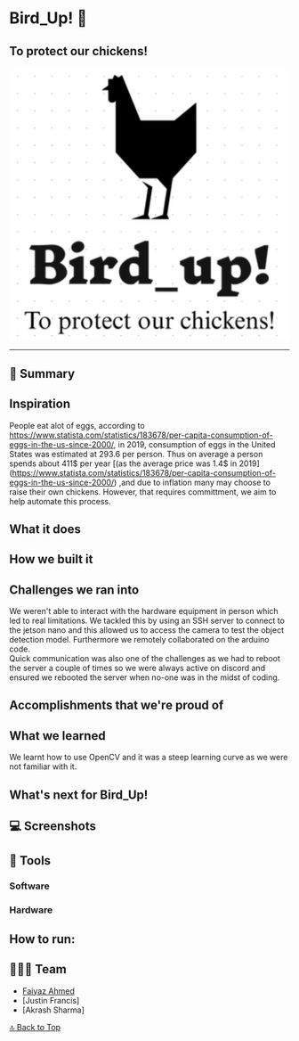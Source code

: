 <a name=top></a>

# Bird_Up! 🐓

## To protect our chickens! 

![banner](img0.png)

---



<!--- See our devpost [here](https://devpost.com/software/reboot-0eyc7p): [devpost.com/software/reboot-0eyc7p](https://devpost.com/software/reboot-0eyc7p) --->

## 📑 Summary
## Inspiration
People eat alot of eggs, according to https://www.statista.com/statistics/183678/per-capita-consumption-of-eggs-in-the-us-since-2000/, in 2019, consumption of eggs in the United States was estimated at 293.6 per person. Thus on average a person spends about 411$ per year [(as the average price was 1.4$ in 2019] (https://www.statista.com/statistics/183678/per-capita-consumption-of-eggs-in-the-us-since-2000/) ,and due to inflation many may choose to raise their own chickens. However, that requires committment, we aim to help automate this process.

## What it does


## How we built it

## Challenges we ran into
We weren't able to interact with the hardware equipment in person which led to real limitations. We tackled this by using an SSH server to connect to the jetson nano and this allowed us to access the camera to test the object detection model. Furthermore we remotely collaborated on the arduino code.     
Quick communication was also one of the challenges as we had to reboot the server a couple of times so we were always active on discord and ensured we rebooted the server when no-one was in the midst of coding.  

## Accomplishments that we're proud of

## What we learned
We learnt how to use OpenCV and it was a steep learning curve as we were not familiar with it.


## What's next for Bird_Up!



## 💻 Screenshots





## 🔨 Tools

### Software



### Hardware





## How to run:





## 👨‍👧‍👧 Team

<!--- put your links here --->

* [Faiyaz Ahmed](https://github.com/Faiyaz42)
* [Justin Francis]
* [Akrash Sharma]


[🔝 Back to Top](#top)
